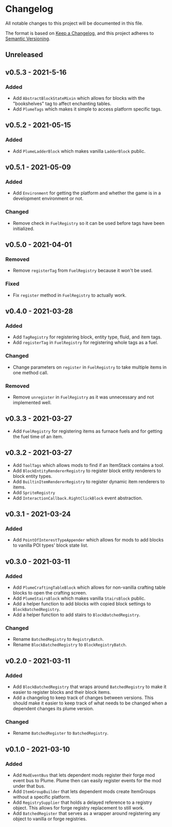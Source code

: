 # Changelog
All notable changes to this project will be documented in this file.

The format is based on [Keep a Changelog](https://keepachangelog.com/en/1.0.0/),
and this project adheres to [Semantic Versioning](https://semver.org/spec/v2.0.0.html).

## Unreleased

## v0.5.3 - 2021-5-16
### Added
- Add `AbstractBlockStateMixin` which allows for blocks with the "bookshelves"
  tag to affect enchanting tables.
- Add `PlumeTags` which makes it simple to access platform specific tags.

## v0.5.2 - 2021-05-15
### Added
- Add `PlumeLadderBlock` which makes vanilla `LadderBlock` public.

## v0.5.1 - 2021-05-09
### Added
- Add `Environment` for getting the platform and whether the game is in a
  development environment or not.
  
### Changed
- Remove check in `FuelRegistry` so it can be used before tags have been
  initialized.

## v0.5.0 - 2021-04-01
### Removed
- Remove `registerTag` from `FuelRegistry` because it won't be used.

### Fixed
- Fix `register` method in `FuelRegistry` to actually work.

## v0.4.0 - 2021-03-28
### Added
- Add `TagRegistry` for registering block, entity type, fluid, and item tags.
- Add `registerTag` in `FuelRegistry` for registering whole tags as a fuel.

### Changed
- Change parameters on `register` in `FuelRegistry` to take multiple items in
  one method call.
  
### Removed
- Remove `unregister` in `FuelRegistry` as it was unnecessary and not
  implemented well.

## v0.3.3 - 2021-03-27
- Add `FuelRegistry` for registering items as furnace fuels and for getting
  the fuel time of an item.

## v0.3.2 - 2021-03-27
- Add `ToolTags` which allows mods to find if an ItemStack contains a tool.
- Add `BlockEntityRendererRegistry` to register block entity renderers to block
  entity types.
- Add `BuiltinItemRendererRegistry` to register dynamic item renderers to items.
- Add `SpriteRegistry`
- Add `InteractionCallback.RightClickBlock` event abstraction.

## v0.3.1 - 2021-03-24
### Added
- Add `PointOfInterestTypeAppender` which allows for mods to add blocks to
  vanilla POI types' block state list.

## v0.3.0 - 2021-03-11
### Added
- Add `PlumeCraftingTableBlock` which allows for non-vanilla crafting table
  blocks to open the crafting screen.
- Add `PlumeStairsBlock` which makes vanilla `StairsBlock` public.
- Add a helper function to add blocks with copied block settings to
  `BlockBatchedRegistry`.
- Add a helper function to add stairs to `BlockBatchedRegistry`.

### Changed
- Rename `BatchedRegistry` to `RegistryBatch`.
- Rename `BlockBatchedRegistry` to `BlockRegistryBatch`.

## v0.2.0 - 2021-03-11
### Added
- Add `BlockBatchedRegistry` that wraps around `BatchedRegistry` to make it 
  easier to register blocks and their block items.
- Add a changelog to keep track of changes between versions. This should make
  it easier to keep track of what needs to be changed when a dependent changes
  its plume version.

### Changed
- Rename `BatchedRegister` to `BatchedRegistry`.

## v0.1.0 - 2021-03-10
### Added
- Add `ModEventBus` that lets dependent mods register their forge mod event bus
  to Plume. Plume then can easily register events for the mod under that bus.
- Add `ItemGroupBuilder` that lets dependent mods create ItemGroups without a
  specific platform.
- Add `RegistrySupplier` that holds a delayed reference to a registry object.
  This allows for forge registry replacement to still work.
- Add `BatchedRegister` that serves as a wrapper around registering any object
  to vanilla or forge registries.